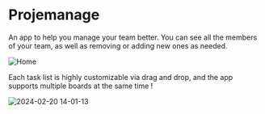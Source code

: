 # Projemanage
 An app to help you manage your team better. You can see all the members of your team, as well as removing or adding new ones as needed.

![Home](https://github.com/marauder36/PetSitter/assets/158584558/0741bcb9-bb8a-4189-8e03-ebccda069b93)

Each task list is highly customizable via drag and drop, and the app supports multiple boards at the same time !

![2024-02-20 14-01-13](https://github.com/marauder36/PetSitter/assets/158584558/5f687af5-5ecd-4788-b345-9bc1c6c05532)
